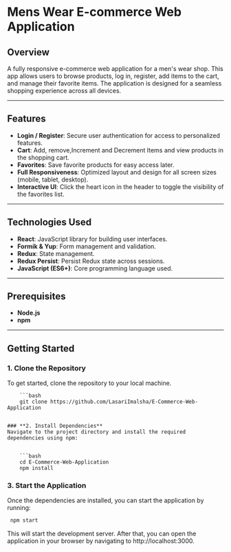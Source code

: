 # **Mens Wear E-commerce Web Application**

## **Overview**
A fully responsive e-commerce web application for a men's wear shop. This app allows users to browse products, log in, register, add items to the cart, and manage their favorite items. The application is designed for a seamless shopping experience across all devices.

---

## **Features**
- **Login / Register**: Secure user authentication for access to personalized features.
- **Cart**: Add, remove,Increment and Decrement Items and view products in the shopping cart.
- **Favorites**: Save favorite products for easy access later.
- **Full Responsiveness**: Optimized layout and design for all screen sizes (mobile, tablet, desktop).
- **Interactive UI**: Click the heart icon in the header to toggle the visibility of the favorites list.

---

## **Technologies Used**
- **React**: JavaScript library for building user interfaces.
- **Formik & Yup**: Form management and validation.
- **Redux**: State management.
- **Redux Persist**: Persist Redux state across sessions.
- **JavaScript (ES6+)**: Core programming language used.

---

## **Prerequisites**
- **Node.js** 
- **npm** 

---

## **Getting Started**

### **1. Clone the Repository**
To get started, clone the repository to your local machine.

        ```bash
        git clone https://github.com/LasariImalsha/E-Commerce-Web-Application
        
```

### **2. Install Dependencies**
Navigate to the project directory and install the required dependencies using npm:


    ```bash
    cd E-Commerce-Web-Application
    npm install

 ```

### **3. Start the Application**
Once the dependencies are installed, you can start the application by running:

  ```bash
   npm start
  
```

This will start the development server. After that, you can open the application in your browser by navigating to http://localhost:3000.
